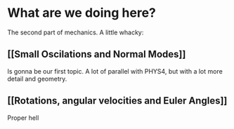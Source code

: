 # What are we doing here?
The second part of mechanics. A little whacky:

## [[Small Oscilations and Normal Modes]]
Is gonna be our first topic. A lot of parallel with PHYS4, but with a lot more detail and geometry.

## [[Rotations, angular velocities and Euler Angles]]
Proper hell